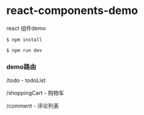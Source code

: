# react-components-demo
react 组件demo

```git
$ npm install

$ npm run dev
```

### demo路由

/todo - todoList

/shoppingCart - 购物车

/comment - 评论列表
